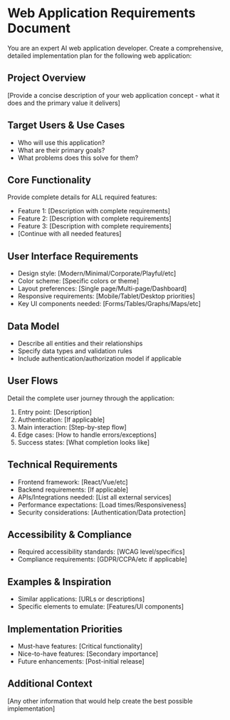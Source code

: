# Web Application Requirements Document

You are an expert AI web application developer. Create a comprehensive, detailed implementation plan for the following web application:

## Project Overview

[Provide a concise description of your web application concept - what it does and the primary value it delivers]

## Target Users & Use Cases

- Who will use this application?
- What are their primary goals?
- What problems does this solve for them?

## Core Functionality

Provide complete details for ALL required features:

- Feature 1: [Description with complete requirements]
- Feature 2: [Description with complete requirements]
- Feature 3: [Description with complete requirements]
- [Continue with all needed features]

## User Interface Requirements

- Design style: [Modern/Minimal/Corporate/Playful/etc]
- Color scheme: [Specific colors or theme]
- Layout preferences: [Single page/Multi-page/Dashboard]
- Responsive requirements: [Mobile/Tablet/Desktop priorities]
- Key UI components needed: [Forms/Tables/Graphs/Maps/etc]

## Data Model

- Describe all entities and their relationships
- Specify data types and validation rules
- Include authentication/authorization model if applicable

## User Flows

Detail the complete user journey through the application:

1. Entry point: [Description]
2. Authentication: [If applicable]
3. Main interaction: [Step-by-step flow]
4. Edge cases: [How to handle errors/exceptions]
5. Success states: [What completion looks like]

## Technical Requirements

- Frontend framework: [React/Vue/etc]
- Backend requirements: [If applicable]
- APIs/Integrations needed: [List all external services]
- Performance expectations: [Load times/Responsiveness]
- Security considerations: [Authentication/Data protection]

## Accessibility & Compliance

- Required accessibility standards: [WCAG level/specifics]
- Compliance requirements: [GDPR/CCPA/etc if applicable]

## Examples & Inspiration

- Similar applications: [URLs or descriptions]
- Specific elements to emulate: [Features/UI components]

## Implementation Priorities

- Must-have features: [Critical functionality]
- Nice-to-have features: [Secondary importance]
- Future enhancements: [Post-initial release]

## Additional Context

[Any other information that would help create the best possible implementation]
